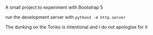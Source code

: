 A small project to experiment with Bootstrap 5

run the development server with `python3 -m http.server`

The dunking on the Tories is intentional and I do not apologise for it

